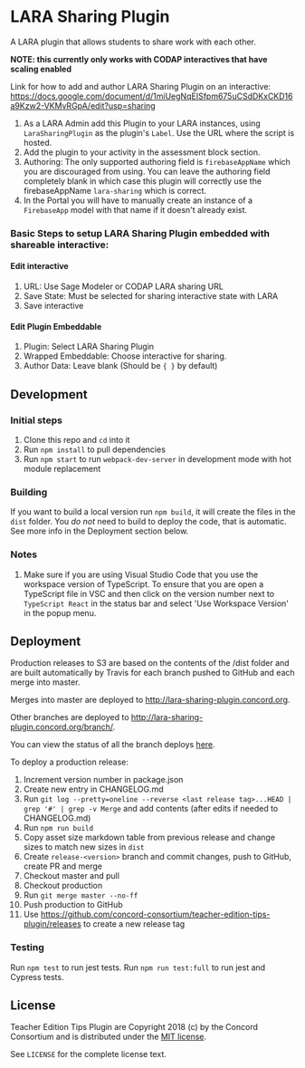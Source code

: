 # LARA Sharing Plugin

A LARA plugin that allows students to share work with each other.

**NOTE: this currently only works with CODAP interactives that have scaling enabled**

Link for how to add and author LARA Sharing Plugin on an interactive:  
https://docs.google.com/document/d/1miUegNqEISfpm675uCSdDKxCKD16a9Kzw2-VKMvRGpA/edit?usp=sharing

1. As a LARA Admin add this Plugin to your LARA instances, using `LaraSharingPlugin`
as the plugin's `Label`. Use the URL where the script is hosted.
2. Add the plugin to your activity in the assessment block section.
3. Authoring:  The only supported authoring field is `firebaseAppName` which you
are discouraged from using. You can leave the authoring field completely blank
in which case this plugin will correctly use the firebaseAppName `lara-sharing`
which is correct.
4. In the Portal you will have to manually create an instance of a `FirebaseApp`
model with that name if it doesn't already exist.

### Basic Steps to setup LARA Sharing Plugin embedded with shareable interactive:

#### Edit interactive

1. URL: Use Sage Modeler or CODAP LARA sharing URL
2. Save State: Must be selected for sharing interactive state with LARA
3. Save interactive

#### Edit Plugin Embeddable

1. Plugin: Select LARA Sharing Plugin
2. Wrapped Embeddable: Choose interactive for sharing.
3. Author Data: Leave blank (Should be `{ }` by default)

## Development

### Initial steps

1. Clone this repo and `cd` into it
2. Run `npm install` to pull dependencies
3. Run `npm start` to run `webpack-dev-server` in development mode with hot module replacement

### Building

If you want to build a local version run `npm build`, it will create the files in the `dist` folder.
You *do not* need to build to deploy the code, that is automatic.  See more info in the Deployment section below.

### Notes

1. Make sure if you are using Visual Studio Code that you use the workspace version of TypeScript.
   To ensure that you are open a TypeScript file in VSC and then click on the version number next to
   `TypeScript React` in the status bar and select 'Use Workspace Version' in the popup menu.

## Deployment

Production releases to S3 are based on the contents of the /dist folder and are built automatically by Travis
for each branch pushed to GitHub and each merge into master.

Merges into master are deployed to http://lara-sharing-plugin.concord.org.

Other branches are deployed to http://lara-sharing-plugin.concord.org/branch/<name>.

You can view the status of all the branch deploys [here](https://travis-ci.org/concord-consortium/lara-sharing-plugin/branches).

To deploy a production release:

1. Increment version number in package.json
2. Create new entry in CHANGELOG.md
3. Run `git log --pretty=oneline --reverse <last release tag>...HEAD | grep '#' | grep -v Merge` and add contents (after edits if needed to CHANGELOG.md)
4. Run `npm run build`
5. Copy asset size markdown table from previous release and change sizes to match new sizes in `dist`
6. Create `release-<version>` branch and commit changes, push to GitHub, create PR and merge
7. Checkout master and pull
8. Checkout production
9. Run `git merge master --no-ff`
10. Push production to GitHub
11. Use https://github.com/concord-consortium/teacher-edition-tips-plugin/releases to create a new release tag

### Testing

Run `npm test` to run jest tests. Run `npm run test:full` to run jest and Cypress tests.

## License

Teacher Edition Tips Plugin are Copyright 2018 (c) by the Concord Consortium and is distributed under the [MIT license](http://www.opensource.org/licenses/MIT).

See `LICENSE` for the complete license text.

